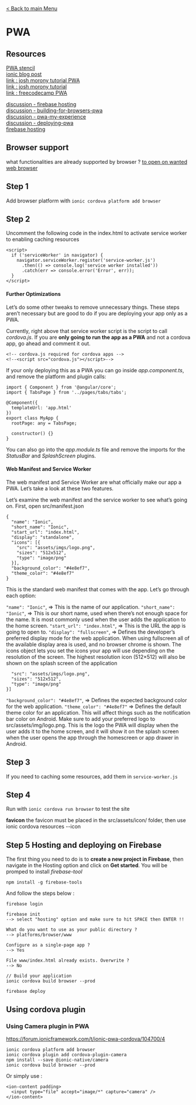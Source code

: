 [< Back to main Menu](https://github.com/gsoulie/Mobile-App-Development/blob/master/ionic2-test.md)    

# PWA

## Resources

[PWA stencil](https://stenciljs.com/pwa/)    
[ionic blog post](http://blog.ionic.io/how-to-make-pwas-with-ionic/)     
[link : josh morony tutorial PWA](https://www.joshmorony.com/the-bare-necessities-progressive-web-apps-in-ionic/)    
[link : josh morony tutorial](https://www.joshmorony.com/preparing-a-progressive-web-application-for-production/)   
[link : freecodecamp PWA](https://medium.freecodecamp.org/progressive-web-apps-bridging-the-gap-between-web-and-mobile-apps-a08c76e3e768)    

[discussion - firebase hosting](https://forum.ionicframework.com/t/building-for-browsers-pwa/72689)    
[discussion - building-for-browsers-pwa](https://forum.ionicframework.com/t/building-for-browsers-pwa/72689/2)    
[discussion - pwa-my-experience](https://forum.ionicframework.com/t/pwa-my-experience-creating-a-pwa-with-ionic-from-scratch-to-deployment/94541)    
[discussion - deploying-pwa](https://forum.ionicframework.com/t/deploying-pwa/73749)   
[firebase hosting](https://coryrylan.com/blog/deploy-angular-cli-apps-to-firebase)   

## Browser support

what functionalities are already supported by browser ?
[to open on wanted web browser](https://whatwebcando.today/)    

## Step 1

Add browser platform with ```ionic cordova platform add browser```    

## Step 2

Uncomment the following code in the index.html to activate service worker to enabling caching resources

```
<script>
  if ('serviceWorker' in navigator) {
    navigator.serviceWorker.register('service-worker.js')
      .then(() => console.log('service worker installed'))
      .catch(err => console.error('Error', err));
  }
</script>
```

#### Further Optimizations
Let’s do some other tweaks to remove unnecessary things. These steps aren’t necessary but are good to do if you are deploying your app only as a PWA.

Currently, right above that service worker script is the script to call *cordova.js*. If you are **only going to run the app as a PWA** and not a cordova app, go ahead and comment it out.
```
<!-- cordova.js required for cordova apps -->
<!--<script src="cordova.js"></script>-->
```
If your only deploying this as a PWA you can go inside *app.component.ts*, and remove the platform and plugin calls:

```
import { Component } from '@angular/core';
import { TabsPage } from '../pages/tabs/tabs';

@Component({
  templateUrl: 'app.html'
})
export class MyApp {
  rootPage: any = TabsPage;

  constructor() {}
}
```
You can also go into the *app.module.ts* file and remove the imports for the *StatusBar* and *SplashScreen* plugins.

#### Web Manifest and Service Worker
The web manifest and Service Worker are what officially make our app a PWA. Let’s take a look at these two features.

Let’s examine the web manifest and the service worker to see what’s going on. First, open src/manifest.json
```
{
  "name": "Ionic",
  "short_name": "Ionic",
  "start_url": "index.html",
  "display": "standalone",
  "icons": [{
    "src": "assets/imgs/logo.png",
    "sizes": "512x512",
    "type": "image/png"
  }],
  "background_color": "#4e8ef7",
  "theme_color": "#4e8ef7"
}
```
This is the standard web manifest that comes with the app. Let’s go through each option:

```"name": "Ionic"```, => This is the name of our application.
```"short_name": "Ionic"```, => This is our short name, used when there’s not enough space for the name. It is most commonly used when the user adds the application to the home screen.
```"start_url": "index.html"```, => This is the URL the app is going to open to.
```"display": "fullscreen"```, => Defines the developer’s preferred display mode for the web application. When using fullscreen all of the available display area is used, and no browser chrome is shown.
The icons object lets you set the icons your app will use depending on the resolution of the screen. The highest resolution icon (512×512) will also be shown on the splash screen of the application
```"icons": [{
  "src": "assets/imgs/logo.png",
  "sizes": "512x512",
  "type": "image/png"
}]
```
```"background_color": "#4e8ef7"```, => Defines the expected background color for the web application.
```"theme_color": "#4e8ef7"``` => Defines the default theme color for an application. This will affect things such as the notification bar color on Android.
Make sure to add your preferred logo to src/assets/img/logo.png. This is the logo the PWA will display when the user adds it to the home screen, and it will show it on the splash screen when the user opens the app through the homescreen or app drawer in Android.

## Step 3

If you need to caching some resources, add them in ```service-worker.js```

## Step 4

Run with ```ionic cordova run browser``` to test the site

**favicon** the favicon must be placed in the src/assets/icon/ folder, then use ionic cordova resources --icon

## Step 5 Hosting and deploying on Firebase

The first thing you need to do is to **create a new project in Firebase**, then navigate in the Hosting option and click on **Get started**. You will be promped to install *firebase-tool* 

```
npm install -g firebase-tools
```

And follow the steps below :

```
firebase login

firebase init
--> select "hosting" option and make sure to hit SPACE then ENTER !!

What do you want to use as your public directory ?
--> platforms/browser/www

Configure as a single-page app ?
--> Yes

File www/index.html already exists. Overwrite ?
--> No

// Build your application
ionic cordova build browser --prod

firebase deploy
```

## Using cordova plugin

### Using Camera plugin in PWA 

https://forum.ionicframework.com/t/ionic-pwa-cordova/104700/4

```
ionic cordova platform add browser
ionic cordova plugin add cordova-plugin-camera
npm install --save @ionic-native/camera
ionic cordova build browser --prod
```

Or simply use : 

```
<ion-content padding>
  <input type="file" accept="image/*" capture="camera" />
</ion-content>
```
